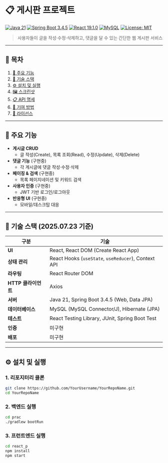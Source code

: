 # 📋 게시판 프로젝트

[![Java 21](https://img.shields.io/badge/Java-21-blue)](https://www.oracle.com/java/)
[![Spring Boot 3.4.5](https://img.shields.io/badge/Spring%20Boot-3.4.5-brightgreen)](https://spring.io/projects/spring-boot)
[![React 19.1.0](https://img.shields.io/badge/React-19.1.0-blue)](https://reactjs.org/)
[![MySQL](https://img.shields.io/badge/MySQL-8.0-orange)](https://www.mysql.com/)
[![License: MIT](https://img.shields.io/badge/License-MIT-yellow.svg)](./LICENSE)

> 사용자들이 글을 작성·수정·삭제하고, 댓글을 달 수 있는 간단한 웹 게시판 서비스

---

## 📑 목차

1. [🚀 주요 기능](#-주요-기능)  
2. [🧰 기술 스택](#-기술-스택)  
3. [⚙️ 설치 및 실행](#️-설치-및-실행)  
4. [🖼️ 스크린샷](#️-스크린샷)  
5. [📋 API 명세](#️-api-명세)  
6. [🤝 기여 방법](#-기여-방법)  
7. [📄 라이선스](#-라이선스)  

---

## 🚀 주요 기능

- **게시글 CRUD**  
  - 글 작성(Create), 목록 조회(Read), 수정(Update), 삭제(Delete)
- **댓글 기능** (구현중)  
  - 각 게시글에 댓글 작성·수정·삭제
- **페이징 & 검색** (구현중)  
  - 목록 페이지네이션 및 키워드 검색
- **사용자 인증** (구현중)  
  - JWT 기반 로그인/로그아웃
- **반응형 UI** (구현중)  
  - 모바일/데스크탑 대응

---

## 🧰 기술 스택 (2025.07.23 기준)

| 구분            | 기술                                                         |
| -------------- | ------------------------------------------------------------ |
| **UI**         | React, React DOM (Create React App)                          |
| **상태 관리**   | React Hooks (`useState`, `useReducer`), Context API          |
| **라우팅**      | React Router DOM                                             |
| **HTTP 클라이언트** | Axios                                                      |
| **서버**        | Java 21, Spring Boot 3.4.5 (Web, Data JPA)                   |
| **데이터베이스** | MySQL (MySQL Connector/J), Hibernate (JPA)                   |
| **테스트**      | React Testing Library, JUnit, Spring Boot Test               |
| **인증**        | 미구현                                                       |
| **배포**        | 미구현                                                       |

---

## ⚙️ 설치 및 실행


### 1. 리포지터리 클론
```bash
git clone https://github.com/YourUsername/YourRepoName.git
cd YourRepoName
```

### 2. 백엔드 실행
```bash
cd prac
./gradlew bootRun
```

### 3. 프런트엔드 실행
```bash
cd react_p
npm install
npm start
```